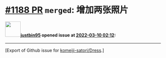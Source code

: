 # [\#1188 PR](https://github.com/komeiji-satori/Dress/pull/1188) `merged`: 增加两张照片

#### <img src="https://avatars.githubusercontent.com/u/39414738?u=34555ba94f259f148b8974fc86d2ed5e2eefdbc6&v=4" width="50">[justbin95](https://github.com/justbin95) opened issue at [2022-03-10 02:12](https://github.com/komeiji-satori/Dress/pull/1188):






-------------------------------------------------------------------------------



[Export of Github issue for [komeiji-satori/Dress](https://github.com/komeiji-satori/Dress).]
